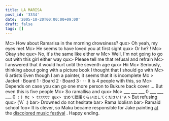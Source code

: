 ```yaml
---
title: LA MARISA
post_id: '3334'
date: '2005-10-20T00:00:00+09:00'
draft: false
tags: []
---
```


Mc> How about Ramarisa in the morning drowsiness? qux> Oh yeah, my eyes met Mc> He seems to have loved you at first sight qux> Or he? ! Mc> Okay she qux> No, it's the same like either w Mc> Well, I'm not going to go out with this girl either way qux> Please tell me that refusal and refrain Mc> I answered that it would hurt until the seventh age qux> Hii Mc> Seriously, thinking about going with a picture book I thought that I should go with Mc> 6 artists Even though I am a painter, it seems that it is incomplete Mc > Jacket · Board 1 · Board 2 · Board 3 · · · It is 4 people with this, so Mc> Depends on case you can go one more person to Bukure back cover ... But even this is five people Mc> So ramallisa and qux> Mc> ___ ___ ___ 0 ___ ___ ___ 0 `；) Mc > ｳﾌﾌﾌﾌﾌﾌ qux> せめて躊躇ぐらいはしてください('A` \> But refusing qux> ('A` :) bar> Drowned do not hesitate bar> Rama Idolism bar> Ramaid school foo> It is clever, so Maku became responsible for Jake painting [at](http://lama.danmaq.com/lamarisa/) the [discolored music festival](http://lama.danmaq.com/lamarisa/) . Happy ending.